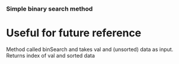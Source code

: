 ### Simple binary search method
# Useful for future reference
Method called binSearch and takes val and (unsorted) data as input.
Returns index of val and sorted data